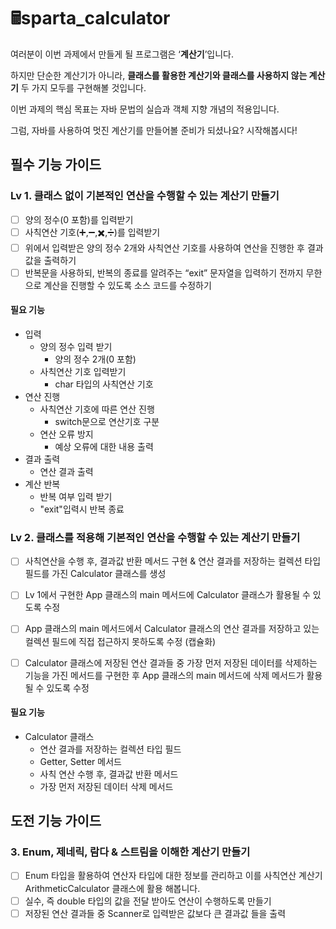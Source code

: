 # 🖩sparta_calculator

여러분이 이번 과제에서 만들게 될 프로그램은 ‘**계산기**’입니다.

하지만 단순한 계산기가 아니라, **클래스를 활용한 계산기와 클래스를 사용하지 않는 계산기** 두 가지 모두를 구현해볼 것입니다.

이번 과제의 핵심 목표는 자바 문법의 실습과 객체 지향 개념의 적용입니다.

그럼, 자바를 사용하여 멋진 계산기를 만들어볼 준비가 되셨나요? 시작해봅시다!

## 필수 기능 가이드

### Lv 1. 클래스 없이 기본적인 연산을 수행할 수 있는 계산기 만들기

- [ ] 양의 정수(0 포함)를 입력받기
- [ ] 사칙연산 기호(➕,➖,✖️,➗)를 입력받기
- [ ] 위에서 입력받은 양의 정수 2개와 사칙연산 기호를 사용하여 연산을 진행한 후 결과값을 출력하기
- [ ] 반복문을 사용하되, 반복의 종료를 알려주는 “exit” 문자열을 입력하기 전까지 무한으로 계산을 진행할 수 있도록 소스 코드를 수정하기

#### 필요 기능

- 입력
  - 양의 정수 입력 받기
    - 양의 정수 2개(0 포함)
  - 사칙연산 기호 입력받기
    - char 타입의 사칙연산 기호
- 연산 진행
  - 사칙연산 기호에 따른 연산 진행
    - switch문으로 연산기호 구분
  - 연산 오류 방지
    - 예상 오류에 대한 내용 출력
- 결과 출력
  - 연산 결과 출력
- 계산 반복
  - 반복 여부 입력 받기
  - "exit"입력시 반복 종료

### Lv 2. 클래스를 적용해 기본적인 연산을 수행할 수 있는 계산기 만들기

- [ ] 사칙연산을 수행 후, 결과값 반환 메서드 구현 & 연산 결과를 저장하는 컬렉션 타입 필드를 가진 Calculator 클래스를 생성

- [ ] Lv 1에서 구현한 App 클래스의 main 메서드에 Calculator 클래스가 활용될 수 있도록 수정

- [ ] App 클래스의 main 메서드에서 Calculator 클래스의 연산 결과를 저장하고 있는 컬렉션 필드에 직접 접근하지 못하도록 수정 (캡슐화)

- [ ] Calculator 클래스에 저장된 연산 결과들 중 가장 먼저 저장된 데이터를 삭제하는 기능을 가진 메서드를 구현한 후 App 클래스의 main 메서드에 삭제 메서드가 활용될 수 있도록 수정

#### 필요 기능

- Calculator 클래스
  - 연산 결과를 저장하는 컬렉션 타입 필드
  - Getter, Setter 메서드
  - 사칙 연산 수행 후, 결과값 반환 메서드
  - 가장 먼저 저장된 데이터 삭제 메서드

## 도전 기능 가이드

### 3. Enum, 제네릭, 람다 & 스트림을 이해한 계산기 만들기

- [ ] Enum 타입을 활용하여 연산자 타입에 대한 정보를 관리하고 이를 사칙연산 계산기 ArithmeticCalculator 클래스에 활용 해봅니다.
- [ ] 실수, 즉 double 타입의 값을 전달 받아도 연산이 수행하도록 만들기
- [ ] 저장된 연산 결과들 중 Scanner로 입력받은 값보다 큰 결과값 들을 출력
